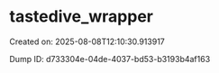 # tastedive_wrapper

Created on: 2025-08-08T12:10:30.913917

Dump ID: d733304e-04de-4037-bd53-b3193b4af163

